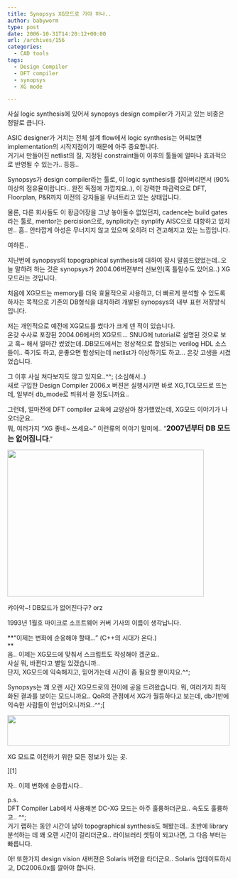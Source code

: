 ```yaml
---
title: Synopsys XG모드로 가야 하나..
author: babyworm
type: post
date: 2006-10-31T14:20:12+00:00
url: /archives/156
categories:
  - CAD tools
tags:
  - Design Compiler
  - DFT compiler
  - synopsys
  - XG mode

---
```

사실 logic synthesis에 있어서 synopsys design compiler가 가지고 있는 비중은 정말로 큽니다.

ASIC designer가 거치는 전체 설계 flow에서 logic synthesis는 어찌보면 implementation의 시작지점이기 때문에 아주 중요합니다.  
거기서 만들어진 netlist의 질, 지정된 constraint들이 이후의 툴들에 얼마나 효과적으로 반영될 수 있는가.. 등등..

Synopsys가 design compiler라는 툴로, 이 logic synthesis를 잡아버리면서 (90%이상의 점유율이랍니다.. 완전 독점에 가깝지요..), 이 강력한 파급력으로 DFT, Floorplan, P&R까지 이전의 강자들을 무너트리고 있는 상태입니다.

물론, 다른 회사들도 이 황금어장을 그냥 놓아둘수 없었던지, cadence는 build gates라는 툴로, mentor는 percision으로, synplicity는 synplify AISC으로 대항하고 있지만.. 흠.. 안타깝게 아성은 무너지지 않고 있으며 오히려 더 견고해지고 있는 느낌입니다. 

여하튼..

지난번에 synopsys의 topographical synthesis에 대하여 잠시 말씀드렸었는데..오늘 말하려 하는 것은 synopsys가 2004.06버젼부터 선보인(혹 틀릴수도 있어요..) XG 모드라는 것입니다. 

처음에 XG모드는 memory를 더욱 효율적으로 사용하고, 더 빠르게 분석할 수 있도록 하자는 목적으로 기존의 DB형식을 대치하려 개발된 synopsys의 내부 표현 저장방식입니다. 

저는 개인적으로 예전에 XG모드를 썼다가 크게 덴 적이 있습니다.  
온갖 수사로 포장된 2004.06에서의 XG모드&#8230; SNUG에 tutorial로 설명된 것으로 보고 혹~ 해서 얼마간 썼었는데..DB모드에서는 정상적으로 합성되는 verilog HDL 소스들이.. 죽기도 하고, 운좋으면 합성되는데 netlist가 이상하기도 하고&#8230; 온갖 고생을 시겼었습니다. 

그 이후 사실 쳐다보지도 않고 있지요..^^; (소심해서..)  
새로 구입한 Design Compiler 2006.x 버젼은 실행시키면 바로 XG,TCL모드로 뜨는데, 일부러 db_mode로 띄워서 쓸 정도니까요..

그런데, 얼마전에 DFT compiler 교육에 교양삼아 참가했었는데, XG모드 이야기가 나오더군요..  
뭐, 여러가지 &#8220;XG 좋네~ 쓰세요~&#8221; 이런류의 이야기 말미에.. &#8220;<font size="3"><strong>2007년부터 DB 모드는 없어집니다</strong></font>.&#8221; 

<div style="width: 452px" class="wp-caption aligncenter">
  <img loading="lazy" decoding="async" src="https://i0.wp.com/babyworm.net/wordpress/wp-content/uploads/1/cfile7.uf.205C144F4D6A7AA4310AB1.jpg?resize=442%2C331" width="442" height="331" alt="" data-recalc-dims="1" />
  
  <p class="wp-caption-text">
    캬아악~! DB모드가 없어진다구? orz
  </p>
</div>

  
1993년 1월호 마이크로 소프트웨어 커버 기사의 이름이 생각납니다. 

**&#8220;이제는 변화에 순응해야 할때&#8230;&#8221; (C++의 시대가 온다.)  
**  
음.. 이제는 XG모드에 맞춰서 스크립트도 작성해야 겠군요..  
사실 뭐, 바뀐다고 별일 있겠습니까..  
단지, XG모드에 익숙해지고, 믿어가는데 시간이 좀 필요할 뿐이지요.^^;

Synopsys는 꽤 오랜 시간 XG모드로의 전이에 공을 드려왔습니다. 뭐, 여러가지 최적화된 결과를 보이는 모드니까요.. QoR의 관점에서 XG가 월등하다고 보는데, db기반에 익숙한 사람들이 안넘어오니까요..^^;[

<div style="width: 510px" class="wp-caption aligncenter">
  <img loading="lazy" decoding="async" src="https://i0.wp.com/babyworm.net/wordpress/wp-content/uploads/1/cfile25.uf.1558C94A4D6A7AA41E0B6D.jpg?resize=500%2C69" width="500" height="69" alt="" data-recalc-dims="1" />
  
  <p class="wp-caption-text">
    XG 모드로 이전하기 위한 모든 정보가 있는 곳.
  </p>
</div>][1]

  
자.. 이제 변화에 순응합시다..

p.s.  
DFT Compiler Lab에서 사용해본 DC-XG 모드는 아주 훌륭하더군요.. 속도도 훌륭하고.. ^^;  
거기 랩하는 동안 시간이 남아 topographical synthesis도 해봤는데.. 초반에 library 분석하는 데 꽤 오랜 시간이 걸리더군요.. 라이브러리 셋팅이 되고나면, 그 다음 부터는 빠릅니다. 

아! 또한가지 design vision 새버젼은 Solaris 버젼을 타더군요.. Solaris 업데이트하시고, DC2006.0x를 깔아야 합니다.

 [1]: http://www.synopsys.com/products/xgmode.html